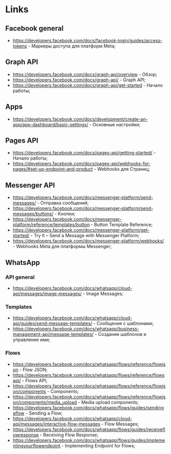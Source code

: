 # Links

## Facebook general

- https://developers.facebook.com/docs/facebook-login/guides/access-tokens - Маркеры доступа для платформ Meta;

## Graph API

- https://developers.facebook.com/docs/graph-api/overview - Обзор;
- https://developers.facebook.com/docs/graph-api/ - Graph API;
- https://developers.facebook.com/docs/graph-api/get-started - Начало работы;

## Apps

- https://developers.facebook.com/docs/development/create-an-app/app-dashboard/basic-settings/ - Основные настройки;

## Pages API

- https://developers.facebook.com/docs/pages-api/getting-started/ - Начало работы;
- https://developers.facebook.com/docs/pages-api/webhooks-for-pages/#set-up-endpoint-and-product - Webhooks для Страниц;

## Messenger API

- https://developers.facebook.com/docs/messenger-platform/send-messages/ - Отправка сообщений;
- https://developers.facebook.com/docs/messenger-platform/send-messages/buttons/ - Кнопки;
- https://developers.facebook.com/docs/messenger-platform/reference/templates/button - Button Template Reference;
- https://developers.facebook.com/docs/messenger-platform/get-started/ - Try It – Send a Message with Messenger Platform;
- https://developers.facebook.com/docs/messenger-platform/webhooks/ - Webhooks Meta для платформы Messenger;

## WhatsApp

### API general

- https://developers.facebook.com/docs/whatsapp/cloud-api/messages/image-messages/ - Image Messages;

### Templates 

- https://developers.facebook.com/docs/whatsapp/cloud-api/guides/send-message-templates/ - Сообщения с шаблонами;
- https://developers.facebook.com/docs/whatsapp/business-management-api/message-templates/ - Создание шаблонов и управление ими;

### Flows

- https://developers.facebook.com/docs/whatsapp/flows/reference/flowjson - Flow JSON;
- https://developers.facebook.com/docs/whatsapp/flows/reference/flowsapi/ - Flows API;
- https://developers.facebook.com/docs/whatsapp/flows/reference/flowjson/components - Components;
- https://developers.facebook.com/docs/whatsapp/flows/reference/flowjson/components/media_upload - Media upload components;
- https://developers.facebook.com/docs/whatsapp/flows/guides/sendingaflow - Sending a Flow;
- https://developers.facebook.com/docs/whatsapp/cloud-api/messages/interactive-flow-messages - Flow Messages;
- https://developers.facebook.com/docs/whatsapp/flows/guides/receiveflowresponse - Receiving Flow Response;
- https://developers.facebook.com/docs/whatsapp/flows/guides/implementingyourflowendpoint - Implementing Endpoint for Flows;